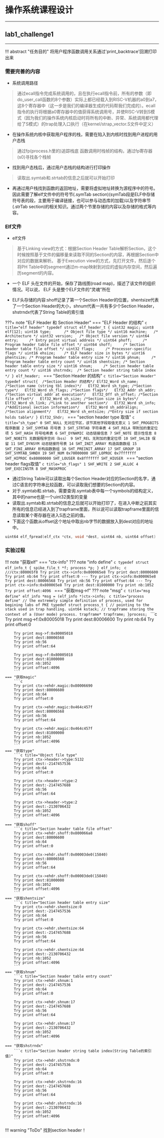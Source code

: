 # 操作系统课程设计

---

## lab1_challenge1

---

!!! abstract "任务目的"
    将用户程序函数调用关系通过'print_backtrace'回溯打印出来

### 需要完善的内容

- 系统调用路径

> 通过ecall指令完成系统调用的，且在执行ecall指令前，所有的参数（即do_user_call函数的8个参数）实际上都已经载入到RISC-V机器的a0到a7，这8个寄存器中（这一步是我们的编译器生成的代码帮我们完成的）。ecall指令的执行将根据a0寄存器中的值获得系统调用号，并使RISC-V转到S模式（因为我们的操作系统内核启动时将所有的中断、异常、系统调用都代理给了S模式）的trap处理入口执行（在kernel/strap_vector.S文件中定义）

- 在操作系统内核中获取用户程序的栈，需要在陷入到内核时找到用户进程的用户态栈

> 通过fp(process.h里的)追踪栈底
函数调用时栈帧的结构，通过fp寄存器(s0)寻找各个栈帧

- 找到用户态栈后，通过用户态栈的结构进行打印操作

>读取出.symtab和.strtab的信息之后就可以开始打印

- 再通过用户栈找到函数的返回地址，需要将虚拟地址转换为源程序中的符号。因此需要了解elf文件中的符号节(.symTab section)(symTab段是ELF中存储符号表的段，主要用于编译链接，也可以参与动态库的加载)以及字符串节(.strTab section)的相关知识。通过两个节里存储的内容以及存储的格式等内容。

### Elf文件

- elf文件

>基于Linking view的方式：根据Section Header Table解析Section，这个时候按照基于文件的偏移量来读取不同的Section的内容，再根据Section中对应的数据来解析。
基于Execution view的方式，先打开文件，然后逐个将PH Table中的segment通过m-map映射到对应的虚拟内存空间，然后遍历segment的内容。

- 一个 ELF 头在文件的开始，保存了路线图(road map)，描述了该文件的组织情况。可以说， ELF 头是整个ELF文件的“灵魂”所在

- ELF头存储的内容:shoff记录了第一个Section Header的位置，shentsize代表了一个Section Header的大小，shnum代表一共有多少个Section Header，shstrndx代表了String Table的索引值

???+ note "ELF Header 和 Section Header"
    === "ELF Header 的结构"
        ```c title="elf header"
        typedef struct elf_header_t {
          uint32 magic;
          uint8 elf[12];
          uint16 type;      /* Object file type */
          uint16 machine;   /* Architecture */
          uint32 version;   /* Object file version */
          uint64 entry;     /* Entry point virtual address */
          uint64 phoff;     /* Program header table file offset */
          uint64 shoff;     /* Section header table file offset */
          uint32 flags;     /* Processor-specific flags */
          uint16 ehsize;    /* ELF header size in bytes */
          uint16 phentsize; /* Program header table entry size */
          uint16 phnum;     /* Program header table entry count */
          uint16 shentsize; /* Section header table entry size */
          uint16 shnum;     /* Section header table entry count */
          uint16 shstrndx;  /* Section header string table index */
        } elf_header;
        ```
    === "Section Header 的结构"
        ```c title="Section Header"
        typedef struct{  /*Section Header 的结构*/
            Elf32_Word sh_name; /*Section name (string tbl index)*/  
            Elf32_Word sh_type; /*Section type*/  
            Elf32_Word sh_flags; /*Section flags*/  
            Elf32_Addr sh_addr; /*Section virtual addr at execution*/  
            Elf32_Off sh_offset; /*Section file offset*/  
            Elf32_Word sh_size; /*Section size in bytes*/  
            Elf32_Word sh_link; /*Link to another section*/  
            Elf32_Word sh_info; /*Additional section information*/  
            Elf32_Word sh_addralign; /*Section alignment*/  
            Elf32_Word sh_entsize; /*Entry size if section holds table*/
            }
            Elf32_Shdr;
        ```
    === "section header type 取值"
        ```c title="sh_type"
        0 SHT_NULL 无对应节区，该节其他字段取值无意义
        1 SHT_PROGBITS 程序数据
        2 SHT_SYMTAB 符号表
        3 SHT_STRTAB 字符串表
        4 SHT_RELA 带附加的重定位项
        5 SHT_HASH 符号哈希表
        6 SHT_DYNAMIC 动态链接信息
        7 SHT_NOTE 提示性信息
        8 SHT_NOBITS 无数据程序空间（bss）
        9 SHT_REL 无附加的重定位项
        10 SHT_SHLIB 保留
        11 SHT_DYNSYM 动态链接符号表
        14 SHT_INIT_ARRAY 构造函数数组
        15 SHT_FINI_ARRAY 析构函数数组
        16 SHT_PREINIT_ARRAY
        17 SHT_GROUP
        18 SHT_SYMTAB_SHNDX
        19 SHT_NUM
        0x70000000 SHT_LOPROC
        0x7fffffff SHT_HIPROC
        0x80000000 SHT_LOUSER
        0x8fffffff SHT_HIUSER
        ```
    === "section header flags取值"
        ```c title="sh_flags"
        1 SHF_WRITE
        2 SHF_ALLOC
        4 SHF_EXECINSTR
        8 SHF_MASKPROC
        ```

- 通过String Table可以读取出每个Section Header对应的Section的名字，通过C语言的字符串比较函数，可以读取我们想要的Section的内容。
- 对于.symtab和.strtab，需要查询.symtab表中每一个symbols的结构定义，其中的name也是一个uint32类型的变量
- 读取出.symtab和.strtab的信息之后就可以开始打印了，在进入中断之前其实所有的信息已经进入到了trapframe里面，所以说可以读取trapframe里面的信息读取某个寄存器在进入S态之前的值。
- 下面这个函数从offset这个地址中取出nb字节的数据放入到dest对应的地址中。

```C
uint64 elf_fpread(elf_ctx *ctx, void *dest, uint64 nb, uint64 offset)
```

### 实验过程

!!! note "获取elf"
    === "ctx-info"
        ??? note "info define"
            ```c
            typedef struct elf_info_t {
              spike_file_t *f;
              process *p;
            } elf_info;
            ```
        ```c
        ///ctx:800065f8
        Try print ctx->info:0x800065e8
        Try print dest:80006600
        Try print nb:64
        Try print offset:0
        ---
        Try print ctx->info:0x800065e8
        Try print dest:80006568
        Try print nb:56
        Try print offset:64
        ---
        Try print ctx->info:0x800065e8
        Try print dest:81000000
        Try print nb:1052
        Try print offset:4096
        ```
    === "获取msg->f"
        ??? note "msg"
            ```c title="msg define"
            elf_info *msg = (elf_info *)ctx->info;
            ```
            ```c title="process define"
            // the extremely simple definition of process, used for begining labs of PKE
            typedef struct process_t {
              // pointing to the stack used in trap handling.
              uint64 kstack;
              // trapframe storing the context of a (User mode) process.
              trapframe* trapframe;
            }process;
            ```
        ```c
        Try print msg->f:0x80005018
        Try print dest:80006600
        Try print nb:64
        Try print offset:0

        Try print msg->f:0x80005018
        Try print dest:80006568
        Try print nb:56
        Try print offset:64

        Try print msg->f:0x80005018
        Try print dest:81000000
        Try print nb:1052
        Try print offset:4096
        ```
    === "获取magic"
        ```c
        Try print ctx->ehdr.magic:0x80006690
        Try print dest:80006600
        Try print nb:64
        Try print offset:0

        Try print ctx->ehdr.magic:0x464c457f
        Try print dest:80006568
        Try print nb:56
        Try print offset:64

        Try print ctx->ehdr.magic:0x464c457f
        Try print dest:81000000
        Try print nb:1052
        Try print offset:4096
        ```
    === "获取type"
        ```c title="Object file type"
        Try print ctx->header->type:5132
        Try print dest:-2147457536
        Try print nb:64
        Try print offset:0

        Try print ctx->header->type:2
        Try print dest:-2147457688
        Try print nb:56
        Try print offset:64

        Try print ctx->header->type:2
        Try print dest:-2130706432
        Try print nb:1052
        Try print offset:4096
        ```
    === "获取shoff"
        ```c title="Section header table file offset"
        Try print ctx->ehdr.shoff:0x800066a8
        Try print dest:80006600
        Try print nb:64
        Try print offset:0
        
        Try print ctx->ehdr.shoff:0x00003de0(15840)
        Try print dest:80006568
        Try print nb:56
        Try print offset:64
        
        Try print ctx->ehdr.shoff:0x00003de0(15840)
        Try print dest:81000000
        Try print nb:1052
        Try print offset:4096
        ```
    === "获取shentsize"
        ```c title="Section header table entry size"
        Try print ctx->ehdr.shentsize:0
        Try print dest:-2147457536
        Try print nb:64
        Try print offset:0

        Try print ctx->ehdr.shentsize:64
        Try print dest:-2147457688
        Try print nb:56
        Try print offset:64

        Try print ctx->ehdr.shentsize:64
        Try print dest:-2130706432
        Try print nb:1052
        Try print offset:4096
        ```
    === "获取shnum"
        ```c title="Section header table entry count"
        Try print ctx->ehdr.shnum:1
        Try print dest:-2147457536
        Try print nb:64
        Try print offset:0

        Try print ctx->ehdr.shnum:17
        Try print dest:-2147457688
        Try print nb:56
        Try print offset:64

        Try print ctx->ehdr.shnum:17
        Try print dest:-2130706432
        Try print nb:1052
        Try print offset:4096
        ```
    === "获取shstrndx"
        ```c title="Section header string table index(String Table的索引值)"
        Try print ctx->ehdr.shstrndx:0
        Try print dest:-2147457536
        Try print nb:64
        Try print offset:0

        Try print ctx->ehdr.shstrndx:16
        Try print dest:-2147457688
        Try print nb:56
        Try print offset:64

        Try print ctx->ehdr.shstrndx:16
        Try print dest:-2130706432
        Try print nb:1052
        Try print offset:4096
        ```
!!! warning "ToDo"
    找到section header！
